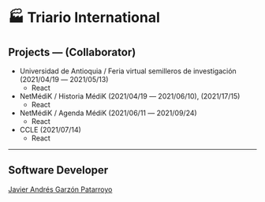 # :factory: Triario International

## Projects ― (Collaborator)
* Universidad de Antioquia / Feria virtual semilleros de investigación (2021/04/19 ― 2021/05/13)
  - React
* NetMédiK / Historia MédiK (2021/04/19 ― 2021/06/10), (2021/17/15)
  - React
* NetMédiK / Agenda MédiK (2021/06/11 ― 2021/09/24)
  - React
* CCLE (2021/07/14)
  - React
- - -
## Software Developer
[Javier Andrés Garzón Patarroyo](https://www.javierandresgp.com)
